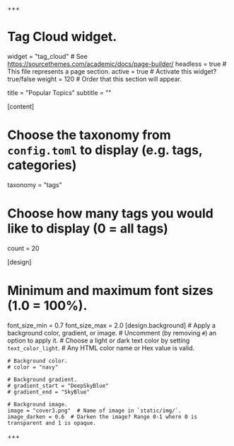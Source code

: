 +++
# Tag Cloud widget.
widget = "tag_cloud"  # See https://sourcethemes.com/academic/docs/page-builder/
headless = true  # This file represents a page section.
active = true  # Activate this widget? true/false
weight = 120  # Order that this section will appear.

title = "Popular Topics"
subtitle = ""

[content]
  # Choose the taxonomy from `config.toml` to display (e.g. tags, categories)
  taxonomy = "tags"

  # Choose how many tags you would like to display (0 = all tags)
  count = 20

[design]
  # Minimum and maximum font sizes (1.0 = 100%).
  font_size_min = 0.7
  font_size_max = 2.0
  [design.background]
    # Apply a background color, gradient, or image.
    #   Uncomment (by removing `#`) an option to apply it.
    #   Choose a light or dark text color by setting `text_color_light`.
    #   Any HTML color name or Hex value is valid.

    # Background color.
    # color = "navy"

    # Background gradient.
    # gradient_start = "DeepSkyBlue"
    # gradient_end = "SkyBlue"

    # Background image.
    image = "cover3.png"  # Name of image in `static/img/`.
    image_darken = 0.6  # Darken the image? Range 0-1 where 0 is transparent and 1 is opaque.
+++
